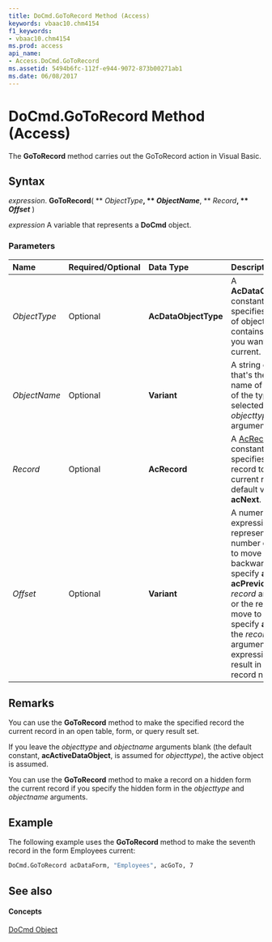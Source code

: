 ```yaml
---
title: DoCmd.GoToRecord Method (Access)
keywords: vbaac10.chm4154
f1_keywords:
- vbaac10.chm4154
ms.prod: access
api_name:
- Access.DoCmd.GoToRecord
ms.assetid: 5494b6fc-112f-e944-9072-873b00271ab1
ms.date: 06/08/2017
---
```



# DoCmd.GoToRecord Method (Access)

The  **GoToRecord** method carries out the GoToRecord action in Visual Basic.


## Syntax

 _expression_. **GoToRecord**( ** _ObjectType_**, ** _ObjectName_**, ** _Record_**, ** _Offset_** )

 _expression_ A variable that represents a **DoCmd** object.


### Parameters



|**Name**|**Required/Optional**|**Data Type**|**Description**|
|:-----|:-----|:-----|:-----|
| _ObjectType_|Optional|**AcDataObjectType**|A  **AcDataObjectType** constant that specifies the type of object that contains the record you want to make current.|
| _ObjectName_|Optional|**Variant**|A string expression that's the valid name of an object of the type selected by the  _objecttype_ argument.|
| _Record_|Optional|**AcRecord**|A [AcRecord](acrecord-enumeration-access.md) constant that specifies the record to make the current record. The default value is **acNext**.|
| _Offset_|Optional|**Variant**|A numeric expression that represents the number of records to move forward or backward if you specify  **acNext** or **acPrevious** for the _record_ argument, or the record to move to if you specify **acGoTo** for the _record_ argument. The expression must result in a valid record number.|

## Remarks

You can use the  **GoToRecord** method to make the specified record the current record in an open table, form, or query result set.

If you leave the  _objecttype_ and _objectname_ arguments blank (the default constant, **acActiveDataObject**, is assumed for _objecttype_), the active object is assumed.

You can use the  **GoToRecord** method to make a record on a hidden form the current record if you specify the hidden form in the _objecttype_ and _objectname_ arguments.


## Example

The following example uses the  **GoToRecord** method to make the seventh record in the form Employees current:


```vb
DoCmd.GoToRecord acDataForm, "Employees", acGoTo, 7
```


## See also


#### Concepts


[DoCmd Object](docmd-object-access.md)


